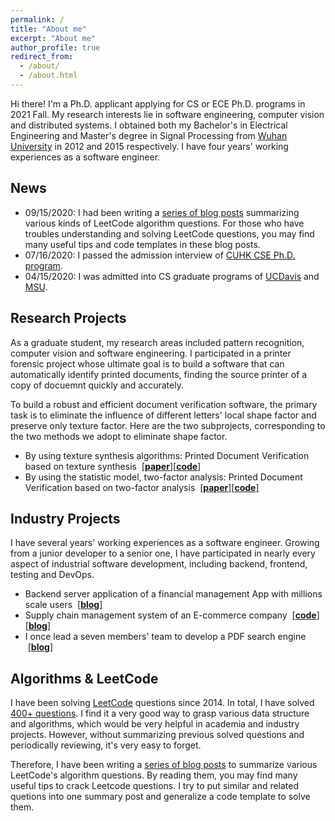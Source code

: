 ```yaml
---
permalink: /
title: "About me"
excerpt: "About me"
author_profile: true
redirect_from: 
  - /about/
  - /about.html
---
```


Hi there! I'm a Ph.D. applicant applying for CS or ECE Ph.D. programs in 2021 Fall. My research interests lie in software engineering, computer vision and distributed systems.
I obtained both my Bachelor's in Electrical Engineering and Master's degree in Signal Processing from <a href="https://en.whu.edu.cn/" target="_blank">Wuhan University</a> in 2012 and 2015 respectively. 
I have four years' working experiences as a software engineer. 

## News
* 09/15/2020: I had been writing a <a href="https://xiaoluo-whu.github.io/posts/2020/08/leetcode-experience-overview/" target="_blank">series of blog posts</a> summarizing various kinds of LeetCode algorithm questions. For those who have troubles 
understanding and solving LeetCode questions, you may find many useful tips and code templates in these blog posts.
* 07/16/2020: I passed the admission interview of <a href="https://www.cse.cuhk.edu.hk/en/education/prospective-students/postgraduate-admissions-programmes/mphil-phd-programme" target="_blank">CUHK CSE Ph.D. program</a>.
* 04/15/2020: I was admitted into CS graduate programs of <a href="https://cs.ucdavis.edu/graduate" target="_blank">UCDavis</a> and <a href="https://www.cse.msu.edu/" target="_blank">MSU</a>.

## Research Projects
As a graduate student, my research areas included pattern recognition, computer vision and software engineering. I participated in a printer forensic project whose ultimate goal is to build a 
software that can automatically identify printed documents, finding the source printer of a copy of docuemnt quickly and accurately. 

To build a robust and efficient document verification software, the primary task is to eliminate the influence of different letters' local shape factor and preserve only texture factor.
Here are the two subprojects, corresponding to the two methods we adopt to eliminate shape factor. 

* By using texture synthesis algorithms: Printed Document Verification based on texture synthesis &nbsp;[[**paper**]](https://link.springer.com/article/10.1007/s11042-015-2525-5)[[**code**]](https://github.com/xiaoluo-whu/nonparametric_search_texture_synthesis)
* By using the statistic model, two-factor analysis: Printed Document Verification based on two-factor analysis &nbsp;[[**paper**]](https://www.researchgate.net/profile/Xiao_Luo27/publication/282924491_Printed_characters'_texture_identification_based_on_two-factor_analysis/links/5dd037e692851c382f44052a/Printed-characters-texture-identification-based-on-two-factor-analysis.pdf)[[**code**]](https://github.com/xiaoluo-whu/printed_document_recognition)

## Industry Projects
I have several years' working experiences as a software engineer. Growing from a junior developer to a senior one, I have participated in
nearly every aspect of industrial software development, including backend, frontend, testing and DevOps. 

* Backend server application of a financial management App with millions scale users &nbsp;[[**blog**]](https://xiaoluo-whu.github.io/posts/2018/05/review-backend-structure/)
* Supply chain management system of an E-commerce company &nbsp;[[**code**]](https://github.com/xiaoluo-whu/SP)[[**blog**]](https://xiaoluo-whu.github.io/posts/2019/08/review_server_prototype/)
* I once lead a seven members' team to develop a PDF search engine &nbsp;[[**blog**]](https://xiaoluo-whu.github.io/posts/2017/11/pdf_parsing_searching/)

## Algorithms & LeetCode
I have been solving <a href="https://leetcode.com/" target="_blank">LeetCode</a> questions since 2014. In total, I have solved <a href="https://leetcode.com/LittileZiggs/" target="_blank">400+ questions</a>. 
I find it a very good way to grasp various data structure and algorithms, which would be very helpful in academia and industry projects.
However, without summarizing previous solved questions and periodically reviewing, it's very easy to forget.

Therefore, I have been writing a <a href="https://xiaoluo-whu.github.io/posts/2020/08/catalogue_leetcode_summary/" target="_blank">series of blog posts</a> to summarize various LeetCode's algorithm questions. By reading them, you may find 
many useful tips to crack Leetcode questions. I try to put similar and related quetions into one summary post and generalize a code template to 
solve them.

<!--## Recommenders
I have been fortunate to work with or under supervision of some very diligent and smart people in both academia and industry.
They will be my recommenders in my 2021 Fall application season. Should you have 
any questions or doubt about working with me, ask them.

* <a href="mailto:{{ wangww@whu.edu.cn }}" target="_blank">Dr. Wenwei Wang</a> &nbsp; &nbsp; &nbsp; &nbsp; &nbsp; &nbsp; 
Associate Professor at <a href="http://eis.whu.edu.cn/indexone.shtml" target="_blank">Electronic Information School</a>, <a href="https://en.whu.edu.cn/" target="_blank">Wuhan University</a>.
* <a href="mailto:{{ lyj@whu.edu.cn }}" target="_blank">Dr. Yijun Luo</a> &nbsp; &nbsp; &nbsp; &nbsp; &nbsp; &nbsp; 
Associate Professor at <a href="http://eis.whu.edu.cn/indexone.shtml" target="_blank">Electronic Information School</a>, <a href="https://en.whu.edu.cn/" target="_blank">Wuhan University</a>.
* <a href="mailto:{{ lpeng@amxc.tech }}" target="_blank">Mr. Liang Peng</a> &nbsp; &nbsp; &nbsp; &nbsp; &nbsp; &nbsp; 
Deputy Manager of Tianbei Technology, senior software engineer.-->